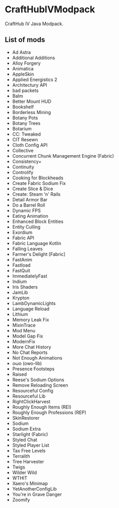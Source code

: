 # CraftHubIVModpack
CraftHub IV Java Modpack.

## List of mods
- Ad Astra
- Additional Additions
- Alloy Forgery
- Animatica
- AppleSkin
- Applied Energistics 2
- Architectury API
- bad packets
- Balm
- Better Mount HUD
- Bookshelf
- Borderless Mining
- Botany Pots
- Botany Trees
- Botarium
- CC: Tweaked
- CIT Resewn
- Cloth Config API
- Collective
- Concurrent Chunk Management Engine (Fabric)
- Consistency+
- Continuity
- Controlify
- Cooking for Blockheads
- Create Fabric Sodium Fix
- Create Slice & Dice
- Create: Steam 'n' Rails
- Detail Armor Bar
- Do a Barrel Roll
- Dynamic FPS
- Eating Animation
- Enhanced Block Entities
- Entity Culling
- Exordium
- Fabric API
- Fabric Language Kotlin
- Falling Leaves
- Farmer's Delight [Fabric]
- FastAnim
- Fastload
- FastQuit
- ImmediatelyFast
- Indium
- Iris Shaders
- JamLib
- Krypton
- LambDynamicLights
- Language Reload
- Lithium
- Memory Leak Fix
- MixinTrace
- Mod Menu
- Model Gap Fix
- ModernFix
- More Chat History
- No Chat Reports
- Not Enough Animations
- oωo (owo-lib)
- Presence Footsteps
- Raised
- Reese's Sodium Options
- Remove Reloading Screen
- Resourceful Config
- Resourceful Lib
- RightClickHarvest
- Roughly Enough Items (REI)
- Roughly Enough Professions (REP)
- SkinRestorer
- Sodium
- Sodium Extra
- Starlight (Fabric)
- Styled Chat
- Styled Player List
- Tax Free Levels
- Terralith
- Tree Harvester
- Twigs
- Wilder Wild
- WTHIT
- Xaero's Minimap
- YetAnotherConfigLib
- You're in Grave Danger
- Zoomify